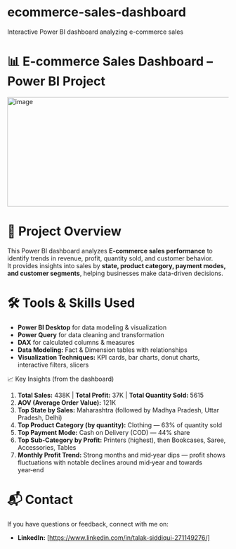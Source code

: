 # ecommerce-sales-dashboard
Interactive Power BI dashboard analyzing e-commerce sales

# 📊 E-commerce Sales Dashboard – Power BI Project

<img width="1112" height="249" alt="image" src="https://github.com/user-attachments/assets/38fa815a-c4a8-4374-8289-74f995d641fb" />

# 📌 Project Overview
This Power BI dashboard analyzes **E-commerce sales performance** to identify trends in revenue, profit, quantity sold, and customer behavior.  
It provides insights into sales by **state, product category, payment modes, and customer segments**, helping businesses make data-driven decisions.

# 🛠 Tools & Skills Used
- **Power BI Desktop** for data modeling & visualization
- **Power Query** for data cleaning and transformation
- **DAX** for calculated columns & measures
- **Data Modeling:** Fact & Dimension tables with relationships
- **Visualization Techniques:** KPI cards, bar charts, donut charts, interactive filters, slicers

📈 Key Insights (from the dashboard)
1.  **Total Sales:** 438K | **Total Profit:** 37K | **Total Quantity Sold:** 5615
2. **AOV (Average Order Value):** 121K
3. **Top State by Sales:** Maharashtra (followed by Madhya Pradesh, Uttar Pradesh, Delhi)
4. **Top Product Category (by quantity):** Clothing — 63% of quantity sold
5. **Top Payment Mode:** Cash on Delivery (COD) — 44% share
6. **Top Sub‑Category by Profit:** Printers (highest), then Bookcases, Saree, Accessories, Tables
7. **Monthly Profit Trend:** Strong months and mid‑year dips — profit shows fluctuations with notable declines around mid‑year and towards year‑end

# 📬 Contact
If you have questions or feedback, connect with me on:
- **LinkedIn:** [https://www.linkedin.com/in/talak-siddiqui-271149276/]
